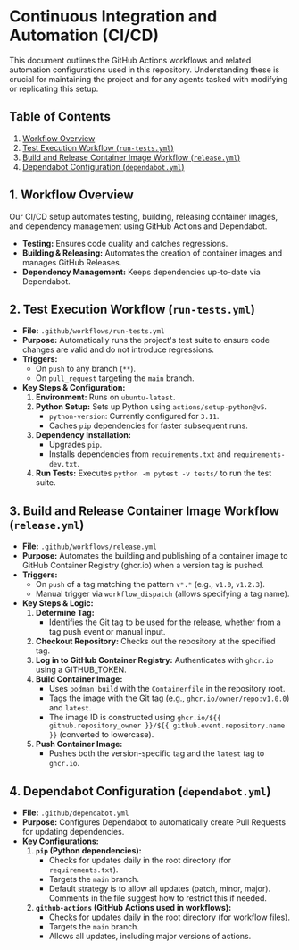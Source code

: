 # Continuous Integration and Automation (CI/CD)

This document outlines the GitHub Actions workflows and related automation configurations used in this repository. Understanding these is crucial for maintaining the project and for any agents tasked with modifying or replicating this setup.

## Table of Contents

1.  [Workflow Overview](#workflow-overview)
2.  [Test Execution Workflow (`run-tests.yml`)](#test-execution-workflow-run-testsyml)
3.  [Build and Release Container Image Workflow (`release.yml`)](#build-and-release-container-image-workflow-releaseyml)
4.  [Dependabot Configuration (`dependabot.yml`)](#dependabot-configuration-dependabotyml)

## 1. Workflow Overview

Our CI/CD setup automates testing, building, releasing container images, and dependency management using GitHub Actions and Dependabot.

-   **Testing:** Ensures code quality and catches regressions.
-   **Building & Releasing:** Automates the creation of container images and manages GitHub Releases.
-   **Dependency Management:** Keeps dependencies up-to-date via Dependabot.

## 2. Test Execution Workflow (`run-tests.yml`)

-   **File:** `.github/workflows/run-tests.yml`
-   **Purpose:** Automatically runs the project's test suite to ensure code changes are valid and do not introduce regressions.
-   **Triggers:**
    -   On `push` to any branch (`**`).
    -   On `pull_request` targeting the `main` branch.
-   **Key Steps & Configuration:**
    1.  **Environment:** Runs on `ubuntu-latest`.
    2.  **Python Setup:** Sets up Python using `actions/setup-python@v5`.
        -   `python-version`: Currently configured for `3.11`.
        -   Caches `pip` dependencies for faster subsequent runs.
    3.  **Dependency Installation:**
        -   Upgrades `pip`.
        -   Installs dependencies from `requirements.txt` and `requirements-dev.txt`.
    4.  **Run Tests:** Executes `python -m pytest -v tests/` to run the test suite.

## 3. Build and Release Container Image Workflow (`release.yml`)

-   **File:** `.github/workflows/release.yml`
-   **Purpose:** Automates the building and publishing of a container image to GitHub Container Registry (ghcr.io) when a version tag is pushed.
-   **Triggers:**
    -   On `push` of a tag matching the pattern `v*.*` (e.g., `v1.0`, `v1.2.3`).
    -   Manual trigger via `workflow_dispatch` (allows specifying a tag name).
-   **Key Steps & Logic:**
    1.  **Determine Tag:**
        -   Identifies the Git tag to be used for the release, whether from a tag push event or manual input.
    2.  **Checkout Repository:** Checks out the repository at the specified tag.
    3.  **Log in to GitHub Container Registry:** Authenticates with `ghcr.io` using a GITHUB_TOKEN.
    4.  **Build Container Image:**
        -   Uses `podman build` with the `Containerfile` in the repository root.
        -   Tags the image with the Git tag (e.g., `ghcr.io/owner/repo:v1.0.0`) and `latest`.
        -   The image ID is constructed using `ghcr.io/${{ github.repository_owner }}/${{ github.event.repository.name }}` (converted to lowercase).
    5.  **Push Container Image:**
        -   Pushes both the version-specific tag and the `latest` tag to `ghcr.io`.

## 4. Dependabot Configuration (`dependabot.yml`)

-   **File:** `.github/dependabot.yml`
-   **Purpose:** Configures Dependabot to automatically create Pull Requests for updating dependencies.
-   **Key Configurations:**
    1.  **`pip` (Python dependencies):**
        -   Checks for updates daily in the root directory (for `requirements.txt`).
        -   Targets the `main` branch.
        -   Default strategy is to allow all updates (patch, minor, major). Comments in the file suggest how to restrict this if needed.
    2.  **`github-actions` (GitHub Actions used in workflows):**
        -   Checks for updates daily in the root directory (for workflow files).
        -   Targets the `main` branch.
        -   Allows all updates, including major versions of actions.
